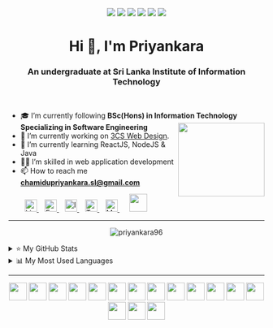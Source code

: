 <!-- <img src="https://capsule-render.vercel.app/api?type=wave&color=auto&height=300&section=header&text=Priyankara%20Athapaththu&fontSize=90" /> -->
<!-- <img src="https://capsule-render.vercel.app/api?type=wave&color=auto&height=300&section=header&text=Priyankara&fontSize=90" /> -->


<p align="center">
<a target="blank"> <img src="https://img.shields.io/badge/welcome-👋_all-green.svg"/> </a>
<a target="blank"> <img src="https://img.shields.io/badge/dedicate-🎯_goals-blue.svg"/> </a>
<a target="blank"> <img src="https://img.shields.io/badge/learn-💻_coding-F1C40F.svg"/> </a>
<a target="blank"> <img src="https://img.shields.io/badge/develop-🚀_fullstack-cc6888.svg"/> </a>
<a target="blank"> <img src="https://img.shields.io/badge/interest-👻_frontend-brown.svg"/> </a>
<a target="blank"> <img src="https://img.shields.io/badge/love-🌼_dreams-BB8FCE.svg"/> </a>
<!-- <a target="blank"> <img src="https://komarev.com/ghpvc/?username=priyankara96&color=green"/> </a> -->
<!-- ![Awesome](https://komarev.com/ghpvc/?username=priyankara96&color=green)-->
</p>

<h1 align="center"> Hi 👋, I'm Priyankara </h1>
<h3 align="center"> An undergraduate at Sri Lanka Institute of Information Technology </h3>

<br>

- 🎓 I’m currently following **BSc(Hons) in Information Technology Specializing in Software Engineering**
            <a href="#"> <img src="https://user-images.githubusercontent.com/88779731/172684099-b5404b78-8050-4973-829a-38930eed2c6e.gif"  width="170" height="145" align="right"/>  </a>
- 🔭 I’m currently working on <a href="https://www.3cs.lk/">3CS Web Design</a>.  
- 🌱 I’m currently learning ReactJS, NodeJS & Java
- 👩‍💻 I’m skilled in web application development
- 📫 How to reach me **chamidupriyankara.sl@gmail.com**
<!--
- 🔭 I’m currently working on Meetrix.io
- 🌱 I’m currently learning ReactJS, NodeJS, Java
- 👯 I’m looking to collaborate on ...
- 🤔 I’m looking for help with ...
- 💬 Ask me about ...
- 📫 How to reach me: ...
- 😄 Pronouns: ...
- ⚡ Fun fact: ...
<img src="https://media2.giphy.com/media/ahVlmHJzTMxygUxUou/giphy.gif?cid=ecf05e478cbjsxnx0toc64ns0td09gos8r7nlo81zd16botl&rid=giphy.gif&ct=s"  width="30" height="30" >
-->

<p align="left">
  &nbsp;&nbsp;&nbsp;&nbsp;&nbsp;&nbsp;&nbsp;
            <a href="https://www.linkedin.com/in/chamidupriyankara/">
  <img  alt="LinkedIn" width="24px" src="https://cdn.jsdelivr.net/npm/simple-icons@7.0.0/icons/linkedin.svg" />
            </a> 
  &nbsp;&nbsp;
            <a href="https://www.facebook.com/priyankara.facebook">
  <img  alt="Facebook" width="24px" src="https://cdn.jsdelivr.net/npm/simple-icons@7.0.0/icons/facebook.svg" />
            </a>
  &nbsp;&nbsp;
            <a href="#">
  <img  alt="Instagram" width="24px" src="https://cdn.jsdelivr.net/npm/simple-icons@7.0.0/icons/instagram.svg" />
            </a>
  &nbsp;&nbsp;
            <a href="https://twitter.com/Priyankara_SL">
  <img  alt="Twitter" width="24px" src="https://cdn.jsdelivr.net/npm/simple-icons@7.0.0/icons/twitter.svg" />
            </a> 
  &nbsp;&nbsp;
            <a href="https://medium.com/@PriyankaraAthapaththu">
  <img  alt="Medium" width="24px" src="https://cdn.jsdelivr.net/npm/simple-icons@7.0.0/icons/medium.svg" />
            </a> <!--
  &nbsp;&nbsp;
            <a href="#">
  <img  alt="Hackerrank" width="24px" src="https://cdn.jsdelivr.net/npm/simple-icons@3.13.0/icons/hackerrank.svg" />
            </a> -->
  &nbsp;&nbsp;&nbsp;&nbsp;
            <a href="#">
  <img  height="35px" src="https://user-images.githubusercontent.com/88779731/151955862-3e3638d2-57cc-47a9-ab11-b743bb97a585.gif" />
            </a>
</p>

<hr>
 

<p align="center"> <img src="https://github-profile-trophy.vercel.app/?username=priyankara96&no-frame=false&no-bg=true&margin-w=15&margin-h=15&column=7" alt="priyankara96" /> </p>

<details>
<summary>⭐ My GitHub Stats</summary>
<p align="left"> <img src="https://github-readme-stats.vercel.app/api?username=priyankara96&show_icons=true&theme=light" />
</details>
<details>
<summary>📊 My Most Used Languages</summary>
<p align="left"> <img src="https://github-readme-stats.vercel.app/api/top-langs/?username=priyankara96&layout=compact&theme=light" />
</details>

<hr>
<p align="center">
<code><img height="35" src="https://user-images.githubusercontent.com/88779731/151743758-60751ac3-6a6d-443d-a7de-72f17754a7c1.png"></code> <!-- react     -->
<code><img height="35" src="https://user-images.githubusercontent.com/88779731/151714624-1c372407-93d9-4d47-98da-f53fd2c9524e.png"></code> <!-- node      -->
<code><img height="35" src="https://user-images.githubusercontent.com/88779731/224532240-74ae6fb8-e24d-4353-b2a0-b3f0f818e94a.png"></code> <!-- Swift     -->
<code><img height="35" src="https://user-images.githubusercontent.com/88779731/151714284-9de0e45e-ed7d-48bd-a9a2-28505eb805f2.png"></code> <!-- html      -->
<code><img height="35" src="https://user-images.githubusercontent.com/88779731/151714644-28238a7f-e603-4803-81d0-5b6f1117238e.jpg"></code> <!-- java      -->
<code><img height="35" src="https://user-images.githubusercontent.com/88779731/154262306-75137579-6714-4c92-9532-a12431570a49.png"></code> <!-- JS        -->
<code><img height="35" src="https://user-images.githubusercontent.com/88779731/151714805-befdd44b-99ed-4235-9f41-a3a0a3c4eaba.png"></code> <!-- bootstrap -->
<code><img height="35" src="https://user-images.githubusercontent.com/88779731/151714836-8e657a6a-1be7-43a2-abfd-1df749acc20e.jpg"></code> <!-- C#        -->
<code><img height="35" src="https://user-images.githubusercontent.com/88779731/151714889-808b52f3-da5d-49c8-bd13-72707163f222.png"></code> <!-- C++       -->
<code><img height="35" src="https://user-images.githubusercontent.com/88779731/151748359-e0b2553d-0bef-46bb-833c-564dda90670d.png"></code> <!-- python    -->
<code><img height="35" src="https://user-images.githubusercontent.com/88779731/151714918-ddfd46ec-0064-4e2e-b81e-64e02de530b0.png"></code> <!-- CSS       -->
<code><img height="35" src="https://user-images.githubusercontent.com/88779731/151743345-e72b3cbe-94e7-4af2-886c-89685906ce8a.jpg"></code> <!-- php       -->
<code><img height="35" src="https://user-images.githubusercontent.com/88779731/151752272-eec8f814-8770-4aba-8f7e-9f6504e3472c.png"></code> <!-- phpMyAdmin-->
<code><img height="35" src="https://user-images.githubusercontent.com/88779731/151743400-865a2d8a-bf79-424a-9d94-61a964011ecf.png"></code> <!-- mySQL     -->
<code><img height="35" src="https://user-images.githubusercontent.com/88779731/151748954-51145cbc-0900-4434-9f0e-8a3d422ef6cf.png"></code> <!-- mongoDB   -->
<code><img height="35" src="https://user-images.githubusercontent.com/88779731/151743481-86021ece-34ef-4d59-bb3b-afc57e871dae.png"></code> <!-- firebase  -->
</p>

